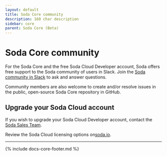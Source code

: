 ```yaml
---
layout: default
title: Soda Core community
description: 160 char description
sidebar: core
parent: Soda Core (Beta)
---
```

 
# Soda Core community 

For the Soda Core and the free Soda Cloud Developer account, Soda offers free support to the Soda community of users in Slack. Join the <a href="http://community.soda.io/slack" target="_blank">Soda community in Slack</a> to ask and answer questions.

Community members are also welcome to create and/or resolve issues in the public, open-source Soda Core repository in GitHub.


## Upgrade your Soda Cloud account

If you wish to upgrade your Soda Cloud Developer account, contact the <a href="mailto:sales@soda.io">Soda Sales Team</a>.

Review the Soda Cloud licensing options on<a href="https://www.soda.io/licensing-options" target="_blank">soda.io</a>.




---
{% include docs-core-footer.md %}